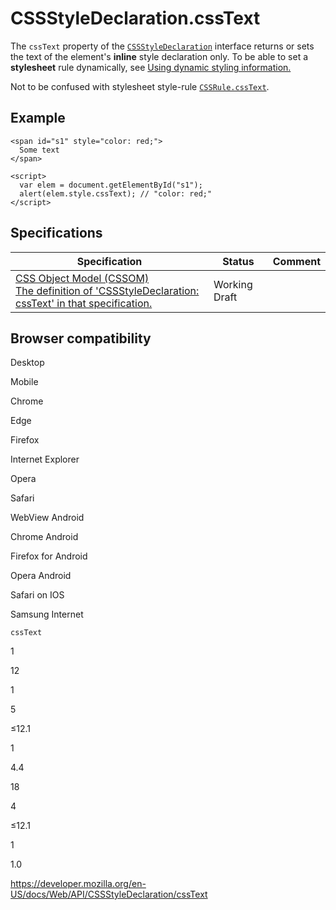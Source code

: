 # CSSStyleDeclaration.cssText

The `cssText` property of the [`CSSStyleDeclaration`](../cssstyledeclaration) interface returns or sets the text of the element's **inline** style declaration only. To be able to set a **stylesheet** rule dynamically, see [Using dynamic styling information.](../css_object_model/using_dynamic_styling_information)

Not to be confused with stylesheet style-rule [`CSSRule.cssText`](../cssrule/csstext).

## Example

    <span id="s1" style="color: red;">
      Some text
    </span>

    <script>
      var elem = document.getElementById("s1");
      alert(elem.style.cssText); // "color: red;"
    </script>

## Specifications

<table><thead><tr class="header"><th>Specification</th><th>Status</th><th>Comment</th></tr></thead><tbody><tr class="odd"><td><a href="https://drafts.csswg.org/cssom/#dom-cssstyledeclaration-csstext">CSS Object Model (CSSOM)<br />
<span class="small">The definition of 'CSSStyleDeclaration: cssText' in that specification.</span></a></td><td><span class="spec-wd">Working Draft</span></td><td></td></tr></tbody></table>

## Browser compatibility

Desktop

Mobile

Chrome

Edge

Firefox

Internet Explorer

Opera

Safari

WebView Android

Chrome Android

Firefox for Android

Opera Android

Safari on IOS

Samsung Internet

`cssText`

1

12

1

5

≤12.1

1

4.4

18

4

≤12.1

1

1.0

<a href="https://developer.mozilla.org/en-US/docs/Web/API/CSSStyleDeclaration/cssText" class="_attribution-link">https://developer.mozilla.org/en-US/docs/Web/API/CSSStyleDeclaration/cssText</a>
